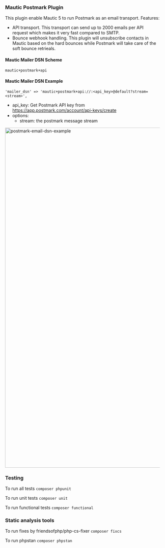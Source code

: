 ### Mautic Postmark Plugin

This plugin enable Mautic 5 to run Postmark as an email transport. Features:

- API transport. This transport can send up to 2000 emails per API request which makes it very fast compared to SMTP.
- Bounce webhook handling. This plugin will unsubscribe contacts in Mautic based on the hard bounces while Postmark will take care of the soft bounce retrieals.

#### Mautic Mailer DSN Scheme

`mautic+postmark+api`

#### Mautic Mailer DSN Example

`'mailer_dsn' => 'mautic+postmark+api://:<api_key>@default?stream=<stream>',`

- api_key: Get Postmark API key from https://app.postmark.com/account/api-keys/create
- options:
  - stream: the postmark message stream

<img width="1105" alt="postmark-email-dsn-example" src="Assets/img/postmark-email-dsn-example.png">

### Testing

To run all tests `composer phpunit`

To run unit tests `composer unit`

To run functional tests `composer functional`

### Static analysis tools

To run fixes by friendsofphp/php-cs-fixer `composer fixcs`

To run phpstan `composer phpstan`

